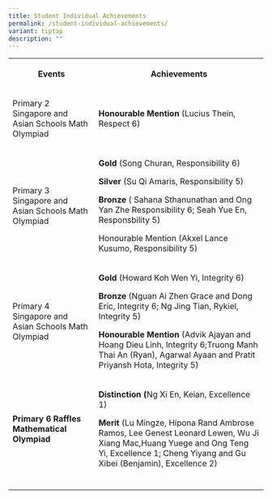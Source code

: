 ```yaml
---
title: Student Individual Achievements
permalink: /student-individual-achievements/
variant: tiptap
description: ""
---
```

<p></p>
<table style="minWidth: 50px">
<colgroup>
<col>
<col>
</colgroup>
<tbody>
<tr>
<th rowspan="1" colspan="1">
<p><strong>Events</strong>
</p>
</th>
<th rowspan="1" colspan="1">
<p>Achievements</p>
</th>
</tr>
<tr>
<td rowspan="1" colspan="1">
<p>Primary 2 Singapore and Asian Schools Math Olympiad</p>
</td>
<td rowspan="1" colspan="1">
<p><strong>Honourable Mention</strong> (Lucius Thein, Respect 6)</p>
</td>
</tr>
<tr>
<td rowspan="1" colspan="1">
<p>Primary 3 Singapore and Asian Schools Math Olympiad</p>
</td>
<td rowspan="1" colspan="1">
<p><strong>Gold</strong> (Song Churan, Responsibility 6)</p>
<p><strong>Silver</strong> (Su Qi Amaris, Responsibility 5)</p>
<p><strong>Bronze</strong> ( Sahana Sthanunathan and Ong Yan Zhe Responsibility
6; Seah Yue En, Responsbility 5)</p>
<p>Honourable Mention (Akxel Lance Kusumo, Responsibility 5)</p>
</td>
</tr>
<tr>
<td rowspan="1" colspan="1">
<p>Primary 4 Singapore and Asian Schools Math Olympiad</p>
</td>
<td rowspan="1" colspan="1">
<p><strong>Gold</strong> (Howard Koh Wen Yi, Integrity 6)</p>
<p><strong>Bronze</strong> (Nguan Ai Zhen Grace and Dong Eric, Integrity 6;
Ng Jing Tian, Rykiel, Integrity 5)</p>
<p><strong>Honourable Mention</strong> (Advik Ajayan and Hoang Dieu Linh,
Integrity 6;Truong Manh Thai An (Ryan), Agarwal Ayaan and Pratit Priyansh
Hota, Integrity 5)</p>
</td>
</tr>
<tr>
<td rowspan="1" colspan="1">
<p><strong>Primary 6 Raffles Mathematical Olympiad</strong>
</p>
</td>
<td rowspan="1" colspan="1">
<p><strong>Distinction (</strong>Ng Xi En, Keian, Excellence 1)</p>
<p><strong>Merit</strong> (Lu Mingze, Hipona Rand Ambrose Ramos, Lee Genest
Leonard Lewen, Wu Ji Xiang Mac,Huang Yuege and Ong Teng Yi, Excellence
1; Cheng Yiyang and Gu Xibei (Benjamin), Excellence 2)</p>
</td>
</tr>
<tr>
<td rowspan="1" colspan="1">
<p></p>
</td>
<td rowspan="1" colspan="1">
<p></p>
</td>
</tr>
</tbody>
</table>
<p></p>